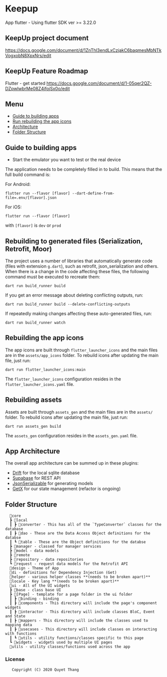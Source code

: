 # Keepup
App flutter - Using flutter SDK ver >= 3.22.0

## KeepUp project document
https://docs.google.com/document/d/1ZnThl3endLxCzjakC6baqmesMbNTkVogxobN8XpxNrs/edit

## KeepUp Feature Roadmap
Flutter - get started
https://docs.google.com/document/d/1-05qer2QZ-DZpwlwbrMe08Z4jfojSx0o/edit

## Menu

- [Guide to building apps](#Guide-to-building-apps)
- [Run rebuilding the app icons](#rebuilding-to-generated-files-serialization-retrofit-moor)
- [Architecture](#app-architecture)
- [Folder Structure](#folder-structure)

## Guide to building apps

- Start the emulator you want to test or the real device

The application needs to be completely filled in to build. This means that the full build command is:

For Android:

```shell
flutter run --flavor [flavor] --dart-define-from-file=.env/[flavor].json
```

For iOS:

```shell
flutter run --flavor [flavor]
```

with `[flavor]` is `dev` or `prod`

## Rebuilding to generated files (Serialization, Retrofit, Moor)

The project uses a number of libraries that automatically generate code (files with extension `g.dart`), such as retrofit, json_serialization and others.
When there is a change in the code affecting these files, the following command must be executed to recreate them:

```shell
dart run build_runner build
```

If you get an error message about deleting conflicting outputs, run:

```shell
dart run build_runner build --delete-conflicting-outputs
```

If repeatedly making changes affecting these auto-generated files, run:

```shell
dart run build_runner watch
```

## Rebuilding the app icons

The app icons are built through `flutter_launcher_icons` and the main files are in the `assets/app_icons` folder. 
To rebuild icons after updating the main file, just run:

```shell
dart run flutter_launcher_icons:main
```

The `flutter_launcher_icons` configuration resides in the `flutter_launcher_icons.yaml` file.

## Rebuilding assets

Assets are built through `assets_gen` and the main files are in the `assets/` folder.
To rebuild icons after updating the main file, just run:

```shell
dart run assets_gen build
```

The `assets_gen` configuration resides in the `assets_gen.yaml` file.

## App Architecture

The overall app architecture can be summed up in these plugins:

- [Drift](https://pub.dev/packages/drift) for the local sqlite database
- [Supabase](https://pub.dev/packages/supabase) for REST API
- [JsonSerializable](https://pub.dev/packages/json_serializable) for generating models
- [GetX](https://pub.dev/packages/get) for our state management (refactor is ongoing)

## Folder Structure
```
  📂core
  ┣ 📂local
  ┃ ┣ 📂converter - This has all of the `TypeConverter` classes for the database
  ┃ ┣ 📂dao - These are the Data Access Object definitions for the databse
  ┃ ┗ 📂table - These are the Object definitions for the databse
  ┣ 📂manager - classed for manager services
  ┣ 📂model - data models
  ┣ 📂remote
  ┣ 📂repository - data repositories
  ┗ 📂request - request data models for the Retrofit API
  📂design - Theme of App
  📂di - definitions for Dependency Injection (Get)
  📂helper - various helper classes **(needs to be broken apart)**
  📂locale - Key lang **(needs to be broken apart)**
  📂ui - All of the UI widgets
  ┣ 📂base - class base UI
  ┣ 📂[Page] - template for a page folder in the ui folder
  ┃ ┣ 📂binding - binding
  ┃ ┣ 📂components - This directory will include the page's component widgets
  ┃ ┣ 📂interactor - This directory will include classes BloC, Event and State
  ┃ ┣ 📂mappers - This directory will include the classes used to mapping data
  ┃ ┣ 📂usecases - This directory will include classes on interacting with functions
  ┃ ┗ 📂utils - utility functions/classes specific to this page
  ┗ 📂widgets - widgets used by multiple UI pages
  📂utils - utility classes/functions used across the app
```

### License
```
   Copyright (C) 2020 Quyet Thang
```
